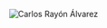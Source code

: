 <p align="center">
  <img src="https://user-images.githubusercontent.com/40696767/98450931-65d54a80-2141-11eb-8db4-6dec85ff21c1.png" alt="Carlos Rayón Álvarez">
</p>




